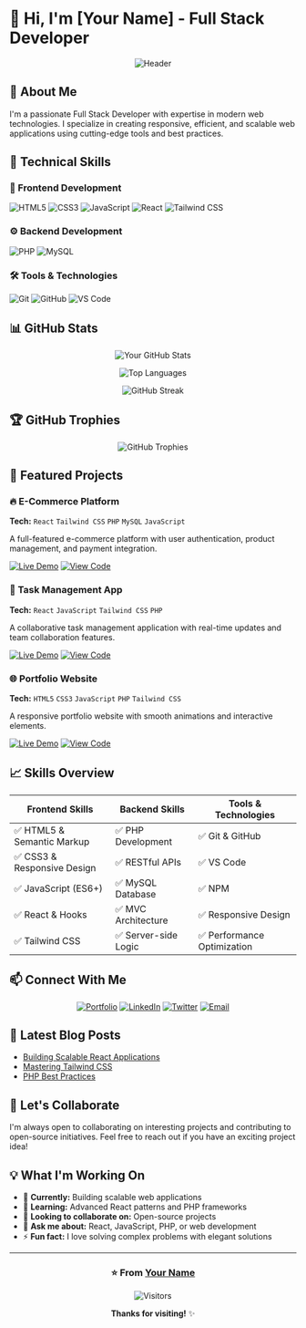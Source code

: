 # 👋 Hi, I'm [Your Name] - Full Stack Developer

<div align="center">
  
![Header](https://capsule-render.vercel.app/api?type=waving&color=gradient&height=200&section=header&text=Full%20Stack%20Developer&fontSize=40&fontAlignY=35)

</div>

## 🚀 About Me

I'm a passionate Full Stack Developer with expertise in modern web technologies. I specialize in creating responsive, efficient, and scalable web applications using cutting-edge tools and best practices.

## 💼 Technical Skills

### 🎨 Frontend Development
![HTML5](https://img.shields.io/badge/HTML5-E34F26?style=for-the-badge&logo=html5&logoColor=white)
![CSS3](https://img.shields.io/badge/CSS3-1572B6?style=for-the-badge&logo=css3&logoColor=white)
![JavaScript](https://img.shields.io/badge/JavaScript-F7DF1E?style=for-the-badge&logo=javascript&logoColor=black)
![React](https://img.shields.io/badge/React-20232A?style=for-the-badge&logo=react&logoColor=61DAFB)
![Tailwind CSS](https://img.shields.io/badge/Tailwind_CSS-38B2AC?style=for-the-badge&logo=tailwind-css&logoColor=white)

### ⚙️ Backend Development
![PHP](https://img.shields.io/badge/PHP-777BB4?style=for-the-badge&logo=php&logoColor=white)
![MySQL](https://img.shields.io/badge/MySQL-005C84?style=for-the-badge&logo=mysql&logoColor=white)

### 🛠 Tools & Technologies
![Git](https://img.shields.io/badge/Git-F05032?style=for-the-badge&logo=git&logoColor=white)
![GitHub](https://img.shields.io/badge/GitHub-100000?style=for-the-badge&logo=github&logoColor=white)
![VS Code](https://img.shields.io/badge/VS_Code-0078D4?style=for-the-badge&logo=visual%20studio%20code&logoColor=white)

## 📊 GitHub Stats

<div align="center">

![Your GitHub Stats](https://github-readme-stats.vercel.app/api?username=yourusername&show_icons=true&theme=radical)

![Top Languages](https://github-readme-stats.vercel.app/api/top-langs/?username=yourusername&layout=compact&theme=radical)

![GitHub Streak](https://streak-stats.demolab.com/?user=yourusername&theme=radical)

</div>

## 🏆 GitHub Trophies

<div align="center">

![GitHub Trophies](https://github-profile-trophy.vercel.app/?username=yourusername&theme=radical&no-frame=true&row=2&column=4)

</div>

## 🚀 Featured Projects

### 🔥 E-Commerce Platform
**Tech:** `React` `Tailwind CSS` `PHP` `MySQL` `JavaScript`

A full-featured e-commerce platform with user authentication, product management, and payment integration.

[![Live Demo](https://img.shields.io/badge/LIVE_DEMO-4A154B?style=for-the-badge)](https://your-demo-link.com)
[![View Code](https://img.shields.io/badge/VIEW_CODE-181717?style=for-the-badge&logo=github&logoColor=white)](https://github.com/yourusername/ecommerce-platform)

### 💼 Task Management App
**Tech:** `React` `JavaScript` `Tailwind CSS` `PHP`

A collaborative task management application with real-time updates and team collaboration features.

[![Live Demo](https://img.shields.io/badge/LIVE_DEMO-4A154B?style=for-the-badge)](https://your-demo-link.com)
[![View Code](https://img.shields.io/badge/VIEW_CODE-181717?style=for-the-badge&logo=github&logoColor=white)](https://github.com/yourusername/task-manager)

### 🌐 Portfolio Website
**Tech:** `HTML5` `CSS3` `JavaScript` `PHP` `Tailwind CSS`

A responsive portfolio website with smooth animations and interactive elements.

[![Live Demo](https://img.shields.io/badge/LIVE_DEMO-4A154B?style=for-the-badge)](https://your-demo-link.com)
[![View Code](https://img.shields.io/badge/VIEW_CODE-181717?style=for-the-badge&logo=github&logoColor=white)](https://github.com/yourusername/portfolio)

## 📈 Skills Overview

| Frontend Skills | Backend Skills | Tools & Technologies |
|----------------|----------------|---------------------|
| ✅ HTML5 & Semantic Markup | ✅ PHP Development | ✅ Git & GitHub |
| ✅ CSS3 & Responsive Design | ✅ RESTful APIs | ✅ VS Code |
| ✅ JavaScript (ES6+) | ✅ MySQL Database | ✅ NPM |
| ✅ React & Hooks | ✅ MVC Architecture | ✅ Responsive Design |
| ✅ Tailwind CSS | ✅ Server-side Logic | ✅ Performance Optimization |

## 📫 Connect With Me

<div align="center">

[![Portfolio](https://img.shields.io/badge/Portfolio-%23000000.svg?style=for-the-badge&logo=firefox&logoColor=#FF7139)](https://yourportfolio.com)
[![LinkedIn](https://img.shields.io/badge/LinkedIn-%230077B5.svg?style=for-the-badge&logo=linkedin&logoColor=white)](https://linkedin.com/in/yourprofile)
[![Twitter](https://img.shields.io/badge/Twitter-%231DA1F2.svg?style=for-the-badge&logo=Twitter&logoColor=white)](https://twitter.com/yourhandle)
[![Email](https://img.shields.io/badge/Email-D14836?style=for-the-badge&logo=gmail&logoColor=white)](mailto:your.email@domain.com)

</div>

## 📝 Latest Blog Posts

<!-- BLOG-POST-LIST:START -->
- [Building Scalable React Applications](https://yourblog.com/post1)
- [Mastering Tailwind CSS](https://yourblog.com/post2)
- [PHP Best Practices](https://yourblog.com/post3)
<!-- BLOG-POST-LIST:END -->

## 🤝 Let's Collaborate

I'm always open to collaborating on interesting projects and contributing to open-source initiatives. Feel free to reach out if you have an exciting project idea!

## 💡 What I'm Working On

- 🔭 **Currently:** Building scalable web applications
- 🌱 **Learning:** Advanced React patterns and PHP frameworks
- 👯 **Looking to collaborate on:** Open-source projects
- 💬 **Ask me about:** React, JavaScript, PHP, or web development
- ⚡ **Fun fact:** I love solving complex problems with elegant solutions

---

<div align="center">

### ⭐️ From [Your Name](https://github.com/yourusername)

![Visitors](https://komarev.com/ghpvc/?username=yourusername&color=blue&style=flat)

**Thanks for visiting!** ✨

</div>
